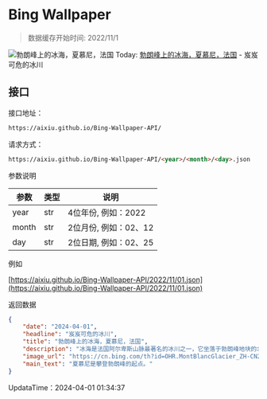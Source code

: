 # Bing Wallpaper

> 数据缓存开始时间: 2022/11/1

![勃朗峰上的冰海，夏慕尼，法国](https://cn.bing.com/th?id=OHR.MontBlancGlacier_ZH-CN2918240023_1920x1080.webp)
Today: [勃朗峰上的冰海，夏慕尼，法国](https://cn.bing.com/th?id=OHR.MontBlancGlacier_ZH-CN2918240023_1920x1080.webp) - 岌岌可危的冰川

## 接口

接口地址：

```html
https://aixiu.github.io/Bing-Wallpaper-API/
```

请求方式：

```html
https://aixiu.github.io/Bing-Wallpaper-API/<year>/<month>/<day>.json
```

参数说明

| 参数 | 类型 | 说明 |
| - | - | - |
| year | str | 4位年份, 例如：2022 |
| month | str | 2位月份, 例如：02、12 |
| day | str | 2位日期, 例如：02、25 |

例如

[https://aixiu.github.io/Bing-Wallpaper-API/2022/11/01.json](https://aixiu.github.io/Bing-Wallpaper-API/2022/11/01.json)

返回数据

```json
{
    "date": "2024-04-01",
    "headline": "岌岌可危的冰川",
    "title": "勃朗峰上的冰海，夏慕尼，法国",
    "description": "冰海是法国阿尔卑斯山脉最著名的冰川之一，它坐落于勃朗峰地块的北坡，靠近夏慕尼，长约7公里，深200米，是法国最大的冰川。它由冰块缓慢而稳定的运动形成，形成时间可追溯至几千年前。",
    "image_url": "https://cn.bing.com/th?id=OHR.MontBlancGlacier_ZH-CN2918240023_1920x1080.webp",
    "main_text": "夏慕尼是攀登勃朗峰的起点。"
}
```

UpdataTime：2024-04-01 01:34:37
